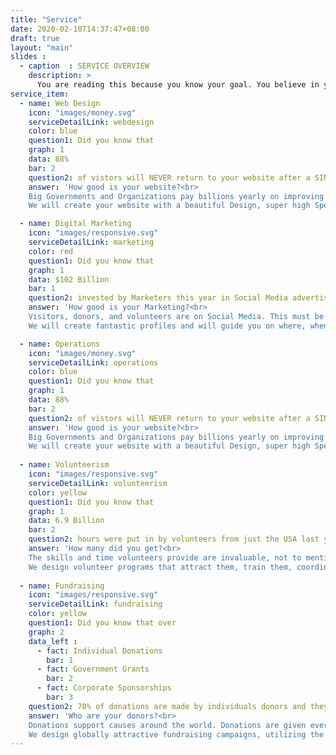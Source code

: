 ```yaml
---
title: "Service"
date: 2020-02-10T14:37:47+08:00
draft: true
layout: "main"
slides :
  - caption  : SERVICE OVERVIEW
    description: >
      You are reading this because you know your goal. You believe in your impact. And now you want to grow that impact. You bring your vision, we'll bring the rest.
service_item: 
  - name: Web Design
    icon: "images/money.svg"
    serviceDetailLink: webdesign
    color: blue
    question1: Did you know that
    graph: 1
    data: 88%
    bar: 2
    question2: of vistors will NEVER return to your website after a SINGLE bad experience?
    answer: 'How good is your website?<br>
    Big Governments and Organizations pay billions yearly on improving User Experience.<br><br>
    We will create your website with a beautiful Design, super high Speed, hacker-proof Security, and do all of that even better on Mobile Devices.'

  - name: Digital Marketing
    icon: "images/responsive.svg"
    serviceDetailLink: marketing
    color: red
    question1: Did you know that
    graph: 1
    data: $102 Billion
    bar: 1
    question2: invested by Marketers this year in Social Media advertising, more than all other marketing options?
    answer: 'How good is your Marketing?<br>
    Visitors, donors, and volunteers are on Social Media. This must be your biggest marketing tool to guarantee your success.<br><br>
    We will create fantastic profiles and will guide you on where, when, what, and how to post to get exactly what you need.'

  - name: Operations
    icon: "images/money.svg"
    serviceDetailLink: operations
    color: blue
    question1: Did you know that
    graph: 1
    data: 88%
    bar: 2
    question2: of vistors will NEVER return to your website after a SINGLE bad experience?
    answer: 'How good is your website?<br>
    Big Governments and Organizations pay billions yearly on improving User Experience.<br><br>
    We will create your website with a beautiful Design, super high Speed, hacker-proof Security, and do all of that even better on Mobile Devices.'
 
  - name: Volunteerism
    icon: "images/responsive.svg"
    serviceDetailLink: volunteerism
    color: yellow
    question1: Did you know that
    graph: 1
    data: 6.9 Billion
    bar: 2
    question2: hours were put in by volunteers from just the USA last year alone?
    answer: 'How many did you get?<br>
    The skills and time volunteers provide are invaluable, not to mention all the diversity and insight they can provide.<br><br>
    We design volunteer programs that attract them, train them, coordinate them, and, best of all, keep them coming back.'
 
  - name: Fundraising
    icon: "images/responsive.svg"
    serviceDetailLink: fundraising
    color: yellow
    question1: Did you know that over
    graph: 2
    data_left :
      - fact: Individual Donations
        bar: 1
      - fact: Government Grants
        bar: 2
      - fact: Corporate Sponsorships
        bar: 3
    question2: 70% of donations are made by individuals donors and they were attracted by good marketing? 
    answer: 'Who are your donors?<br>
    Donations support causes around the world. Donations are given every moment so aim to bring donors to your cause.<br><br>
    We design globally attractive fundraising campaigns, utilizing the best technical resources to get, and keep, donors.'
---
```


